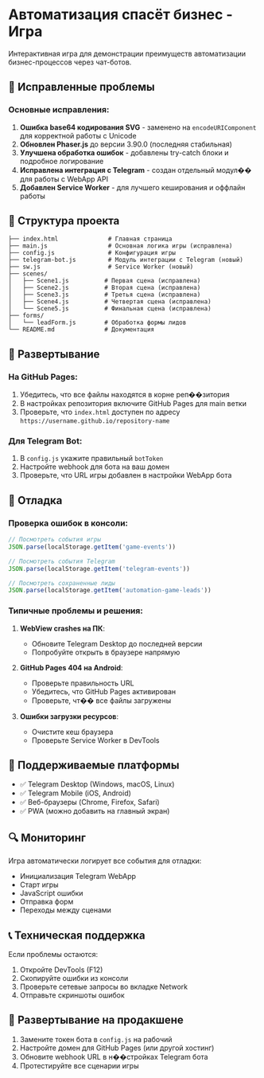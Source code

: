 # Автоматизация спасёт бизнес - Игра

Интерактивная игра для демонстрации преимуществ автоматизации бизнес-процессов через чат-ботов.

## 🚀 Исправленные проблемы

### Основные исправления:
1. **Ошибка base64 кодирования SVG** - заменено на `encodeURIComponent` для корректной работы с Unicode
2. **Обновлен Phaser.js** до версии 3.90.0 (последняя стабильная)
3. **Улучшена обработка ошибок** - добавлены try-catch блоки и подробное логирование
4. **Исправлена интеграция с Telegram** - создан отдельный модул�� для работы с WebApp API
5. **Добавлен Service Worker** - для лучшего кеширования и оффлайн работы

## 📁 Структура проекта

```
├── index.html              # Главная страница
├── main.js                 # Основная логика игры (исправлена)
├── config.js               # Конфигурация игры
├── telegram-bot.js         # Модуль интеграции с Telegram (новый)
├── sw.js                   # Service Worker (новый)
├── scenes/
│   ├── Scene1.js          # Первая сцена (исправлена)
│   ├── Scene2.js          # Вторая сцена (исправлена)
│   ├── Scene3.js          # Третья сцена (исправлена)
│   ├── Scene4.js          # Четвертая сцена (исправлена)
│   └── Scene5.js          # Финальная сцена (исправлена)
├── forms/
│   └── leadForm.js        # Обработка формы лидов
└── README.md              # Документация
```

## 🔧 Развертывание

### На GitHub Pages:
1. Убедитесь, что все файлы находятся в корне реп��зитория
2. В настройках репозитория включите GitHub Pages для main ветки
3. Проверьте, что `index.html` доступен по адресу `https://username.github.io/repository-name`

### Для Telegram Bot:
1. В `config.js` укажите правильный `botToken`
2. Настройте webhook для бота на ваш домен
3. Проверьте, что URL игры добавлен в настройки WebApp бота

## 🐛 Отладка

### Проверка ошибок в консоли:
```javascript
// Посмотреть события игры
JSON.parse(localStorage.getItem('game-events'))

// Посмотреть события Telegram
JSON.parse(localStorage.getItem('telegram-events'))

// Посмотреть сохраненные лиды
JSON.parse(localStorage.getItem('automation-game-leads'))
```

### Типичные проблемы и решения:

1. **WebView crashes на ПК**: 
   - Обновите Telegram Desktop до последней версии
   - Попробуйте открыть в браузере напрямую

2. **GitHub Pages 404 на Android**:
   - Проверьте правильность URL
   - Убедитесь, что GitHub Pages активирован
   - Проверьте, чт�� все файлы загружены

3. **Ошибки загрузки ресурсов**:
   - Очистите кеш браузера
   - Проверьте Service Worker в DevTools

## 📱 Поддерживаемые платформы

- ✅ Telegram Desktop (Windows, macOS, Linux)
- ✅ Telegram Mobile (iOS, Android)
- ✅ Веб-браузеры (Chrome, Firefox, Safari)
- ✅ PWA (можно добавить на главный экран)

## 🔍 Мониторинг

Игра автоматически логирует все события для отладки:
- Инициализация Telegram WebApp
- Старт игры
- JavaScript ошибки
- Отправка форм
- Переходы между сценами

## 📞 Техническая поддержка

Если проблемы остаются:
1. Откройте DevTools (F12)
2. Скопируйте ошибки из консоли
3. Проверьте сетевые запросы во вкладке Network
4. Отправьте скриншоты ошибок

## 🚀 Развертывание на продакшене

1. Замените токен бота в `config.js` на рабочий
2. Настройте домен для GitHub Pages (или другой хостинг)
3. Обновите webhook URL в н��стройках Telegram бота
4. Протестируйте все сценарии игры
